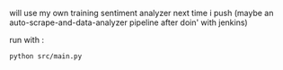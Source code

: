 will use my own training sentiment analyzer next time i push (maybe an auto-scrape-and-data-analyzer pipeline after doin' with jenkins)

run with :
```bash
python src/main.py
```
